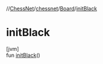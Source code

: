 //[ChessNet](../../../index.md)/[chessnet](../index.md)/[Board](index.md)/[initBlack](init-black.md)

# initBlack

[jvm]\
fun [initBlack](init-black.md)()
